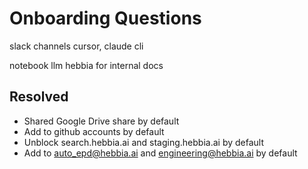 # Onboarding Questions

slack channels
cursor, claude cli

notebook llm
hebbia for internal docs

## Resolved

- Shared Google Drive share by default
- Add to github accounts by default
- Unblock search.hebbia.ai and staging.hebbia.ai by default
- Add to auto_epd@hebbia.ai and engineering@hebbia.ai by default

